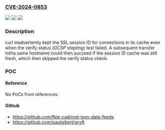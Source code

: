 ### [CVE-2024-0853](https://cve.mitre.org/cgi-bin/cvename.cgi?name=CVE-2024-0853)
![](https://img.shields.io/static/v1?label=Product&message=curl&color=blue)
![](https://img.shields.io/static/v1?label=Version&message=8.5.0%3C%3D%208.5.0%20&color=brighgreen)
![](https://img.shields.io/static/v1?label=Vulnerability&message=CWE-299%20Improper%20Check%20for%20Certificate%20Revocation%20&color=brighgreen)

### Description

curl inadvertently kept the SSL session ID for connections in its cache even when the verify status (*OCSP stapling*) test failed. A subsequent transfer tothe same hostname could then succeed if the session ID cache was still fresh, which then skipped the verify status check.

### POC

#### Reference
No PoCs from references.

#### Github
- https://github.com/fkie-cad/nvd-json-data-feeds
- https://github.com/paulgibert/gryft

